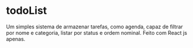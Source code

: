 # todoList
Um simples sistema de armazenar tarefas, como agenda, capaz de filtrar por nome e categoria, listar por status e ordem nominal. Feito com React js apenas.
